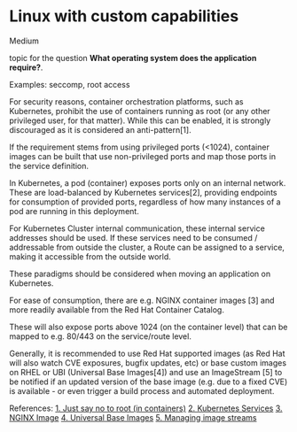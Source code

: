 # Linux with custom capabilities

<div class="risk-rounded-box medium">Medium</div>

topic for the question **What operating system does the application require?**.

Examples: seccomp, root access

For security reasons, container orchestration platforms, such as Kubernetes,
prohibit the use of containers running as root (or any other privileged user,
for that matter). While this can be enabled, it is strongly discouraged as it
is considered an anti-pattern[1].

If the requirement stems from using privileged ports (<1024), container images
can be built that use non-privileged ports and map those ports in the service
definition.

In Kubernetes, a pod (container) exposes ports only on an internal network.
These are load-balanced by Kubernetes services[2], providing endpoints for
consumption of provided ports, regardless of how many instances of a pod
are running in this deployment.

For Kubernetes Cluster internal communication, these internal service addresses
should be used. If these services need to be consumed / addressable from outside
the cluster, a Route can be assigned to a service, making it accessible from the
outside world.

These paradigms should be considered when moving an application on Kubernetes.

For ease of consumption, there are e.g. NGINX container images [3] and more
readily available from the Red Hat Container Catalog.

These will also expose ports above 1024 (on the container level) that can be
mapped to e.g. 80/443 on the service/route level.

Generally, it is recommended to use Red Hat supported images (as Red Hat will
also watch CVE exposures, bugfix updates, etc) or base custom images on RHEL
or UBI (Universal Base Images[4]) and use an ImageStream [5] to be notified
if an updated version of the base image (e.g. due to a fixed CVE) is
available - or even trigger a build process and automated deployment.

References:
[1. Just say no to root (in containers)](https://opensource.com/article/18/3/just-say-no-root-containers)
[2. Kubernetes Services](https://kubernetes.io/docs/concepts/services-networking/service/)
[3. NGINX Image](https://catalog.redhat.com/software/containers/ubi8/nginx-118/5f521a6f9dd2d5ca7158e5dc)
[4. Universal Base Images](https://catalog.redhat.com/software/containers/ubi8/nginx-118/5f521a6f9dd2d5ca7158e5dc)
[5. Managing image streams](https://docs.openshift.com/container-platform/4.8/openshift_images/image-streams-manage.html)
